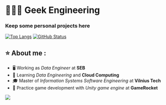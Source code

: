 # 👨🏻‍💻 Geek Engineering
### Keep some personal projects here

[![Top Langs](https://github-readme-stats-git-masterrstaa-rickstaa.vercel.app/api/top-langs/?username=rengetsu&theme=dark&hide=C&langs_count=4)](https://github.com/anuraghazra/github-readme-stats)&nbsp;[![GitHub Status](https://github-readme-stats.vercel.app/api?username=rengetsu&&show_icons=true&theme=dark&line_height=33)](https://maxbase.org)

## ⭐ About me :

  * :desktop_computer: Working as *Data Engineer* at **SEB**
  * :microscope: Learning *Data Engineering* and **Cloud Computing**
  * :mortar_board: Master of *Information Systems Software Engineering* at **Vilnius Tech**
  * :game_die: Practice game development with *Unity game engine* at **GameRocket** 

![](https://komarev.com/ghpvc/?username=rengetsu)
